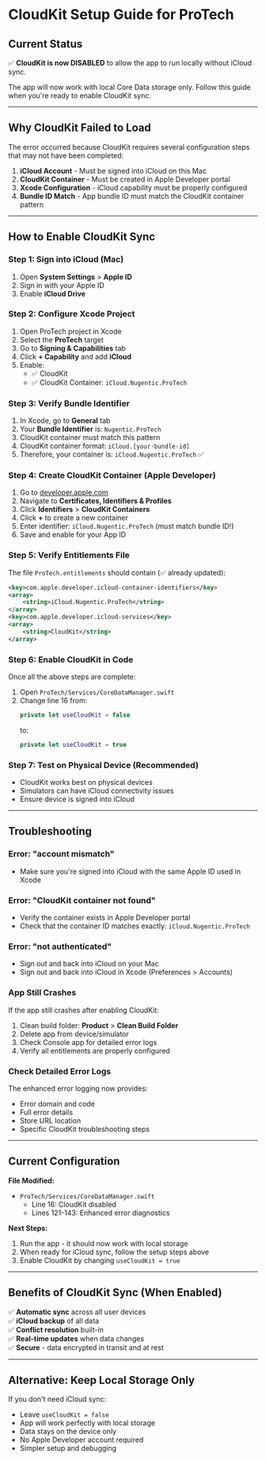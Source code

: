 # CloudKit Setup Guide for ProTech

## Current Status
✅ **CloudKit is now DISABLED** to allow the app to run locally without iCloud sync.

The app will now work with local Core Data storage only. Follow this guide when you're ready to enable CloudKit sync.

---

## Why CloudKit Failed to Load

The error occurred because CloudKit requires several configuration steps that may not have been completed:

1. **iCloud Account** - Must be signed into iCloud on this Mac
2. **CloudKit Container** - Must be created in Apple Developer portal
3. **Xcode Configuration** - iCloud capability must be properly configured
4. **Bundle ID Match** - App bundle ID must match the CloudKit container pattern

---

## How to Enable CloudKit Sync

### Step 1: Sign into iCloud (Mac)
1. Open **System Settings** > **Apple ID**
2. Sign in with your Apple ID
3. Enable **iCloud Drive**

### Step 2: Configure Xcode Project
1. Open ProTech project in Xcode
2. Select the **ProTech** target
3. Go to **Signing & Capabilities** tab
4. Click **+ Capability** and add **iCloud**
5. Enable:
   - ✅ CloudKit
   - ✅ CloudKit Container: `iCloud.Nugentic.ProTech`

### Step 3: Verify Bundle Identifier
1. In Xcode, go to **General** tab
2. Your **Bundle Identifier** is: `Nugentic.ProTech`
3. CloudKit container must match this pattern
4. CloudKit container format: `iCloud.[your-bundle-id]`
5. Therefore, your container is: `iCloud.Nugentic.ProTech` ✅

### Step 4: Create CloudKit Container (Apple Developer)
1. Go to [developer.apple.com](https://developer.apple.com)
2. Navigate to **Certificates, Identifiers & Profiles**
3. Click **Identifiers** > **CloudKit Containers**
4. Click **+** to create a new container
5. Enter identifier: `iCloud.Nugentic.ProTech` (must match bundle ID!)
6. Save and enable for your App ID

### Step 5: Verify Entitlements File
The file `ProTech.entitlements` should contain (✅ already updated):
```xml
<key>com.apple.developer.icloud-container-identifiers</key>
<array>
    <string>iCloud.Nugentic.ProTech</string>
</array>
<key>com.apple.developer.icloud-services</key>
<array>
    <string>CloudKit</string>
</array>
```

### Step 6: Enable CloudKit in Code
Once all the above steps are complete:

1. Open `ProTech/Services/CoreDataManager.swift`
2. Change line 16 from:
   ```swift
   private let useCloudKit = false
   ```
   to:
   ```swift
   private let useCloudKit = true
   ```

### Step 7: Test on Physical Device (Recommended)
- CloudKit works best on physical devices
- Simulators can have iCloud connectivity issues
- Ensure device is signed into iCloud

---

## Troubleshooting

### Error: "account mismatch"
- Make sure you're signed into iCloud with the same Apple ID used in Xcode

### Error: "CloudKit container not found"
- Verify the container exists in Apple Developer portal
- Check that the container ID matches exactly: `iCloud.Nugentic.ProTech`

### Error: "not authenticated"
- Sign out and back into iCloud on your Mac
- Sign out and back into iCloud in Xcode (Preferences > Accounts)

### App Still Crashes
If the app still crashes after enabling CloudKit:
1. Clean build folder: **Product** > **Clean Build Folder**
2. Delete app from device/simulator
3. Check Console app for detailed error logs
4. Verify all entitlements are properly configured

### Check Detailed Error Logs
The enhanced error logging now provides:
- Error domain and code
- Full error details
- Store URL location
- Specific CloudKit troubleshooting steps

---

## Current Configuration

**File Modified:**
- `ProTech/Services/CoreDataManager.swift`
  - Line 16: CloudKit disabled
  - Lines 121-143: Enhanced error diagnostics

**Next Steps:**
1. Run the app - it should now work with local storage
2. When ready for iCloud sync, follow the setup steps above
3. Enable CloudKit by changing `useCloudKit = true`

---

## Benefits of CloudKit Sync (When Enabled)

✅ **Automatic sync** across all user devices  
✅ **iCloud backup** of all data  
✅ **Conflict resolution** built-in  
✅ **Real-time updates** when data changes  
✅ **Secure** - data encrypted in transit and at rest

---

## Alternative: Keep Local Storage Only

If you don't need iCloud sync:
- Leave `useCloudKit = false`
- App will work perfectly with local storage
- Data stays on the device only
- No Apple Developer account required
- Simpler setup and debugging
